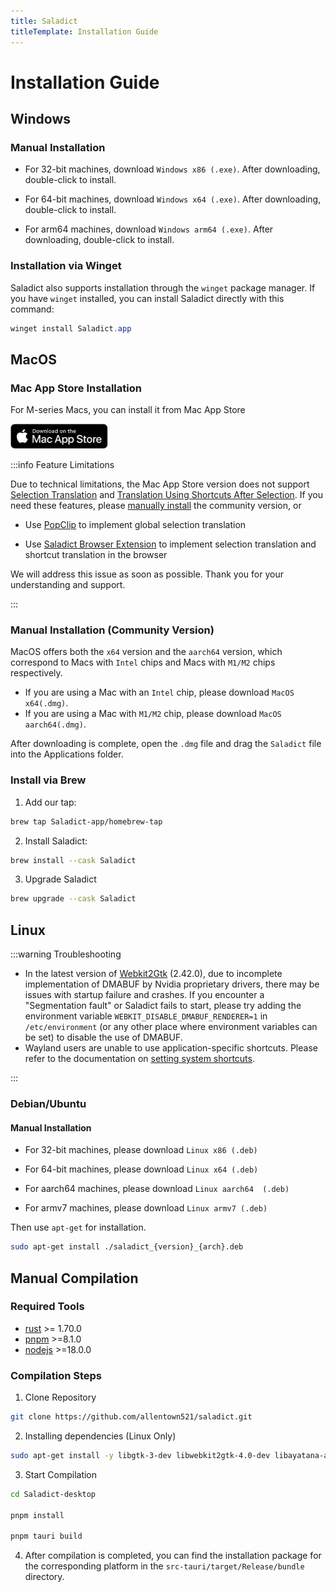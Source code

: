 ```yaml
---
title: Saladict
titleTemplate: Installation Guide
---
```


# Installation Guide

## Windows

### Manual Installation

- For 32-bit machines, download `Windows x86 (.exe)`. After downloading, double-click to install.

- For 64-bit machines, download `Windows x64 (.exe)`. After downloading, double-click to install.

- For arm64 machines, download `Windows arm64 (.exe)`. After downloading, double-click to install.

### Installation via Winget

Saladict also supports installation through the `winget` package manager. If you have `winget` installed, you can install Saladict directly with this command:

```powershell
winget install Saladict.app
```

## MacOS

### Mac App Store Installation

For M-series Macs, you can install it from Mac App Store

 <a href="https://apps.apple.com/app/6740262076" target="_blank">
  <img src="/img/download_on_mac_app_store.svg" alt="Download on the Mac App Store" style="width: 156px;" />
 </a> 

:::info Feature Limitations

Due to technical limitations, the Mac App Store version does not support [Selection Translation](/en/docs/config/hotkey#selection-translation) and [Translation Using Shortcuts After Selection](/en/docs/config/general#when-text-is-selected-show-translation-icon). If you need these features, please [manually install](#manual-installation-community-version) the community version, or

- Use [PopClip](/en/docs/quick-translate#popclip-macos) to implement global selection translation

- Use [Saladict Browser Extension](https://saladict.aichatone.com/) to implement selection translation and shortcut translation in the browser

We will address this issue as soon as possible. Thank you for your understanding and support.

:::

### Manual Installation (Community Version)

MacOS offers both the `x64` version and the `aarch64` version, which correspond to Macs with `Intel` chips and Macs with `M1/M2` chips respectively.

- If you are using a Mac with an `Intel` chip, please download `MacOS x64(.dmg)`.
- If you are using a Mac with `M1/M2` chip, please download `MacOS aarch64(.dmg)`.

After downloading is complete, open the `.dmg` file and drag the `Saladict` file into the Applications folder.

### Install via Brew

1. Add our tap:

```bash
brew tap Saladict-app/homebrew-tap
```

2. Install Saladict:

```bash
brew install --cask Saladict
```

3. Upgrade Saladict

```bash
brew upgrade --cask Saladict
```

## Linux

:::warning Troubleshooting

- In the latest version of [Webkit2Gtk](https://archlinux.org/packages/extra/x86_64/webkit2gtk) (2.42.0), due to incomplete implementation of DMABUF by Nvidia proprietary drivers, there may be issues with startup failure and crashes. If you encounter a "Segmentation fault" or Saladict fails to start, please try adding the environment variable `WEBKIT_DISABLE_DMABUF_RENDERER=1` in `/etc/environment` (or any other place where environment variables can be set) to disable the use of DMABUF.
- Wayland users are unable to use application-specific shortcuts. Please refer to the documentation on [setting system shortcuts](/en/docs/wayland#shortcut-can-t-be-used).

:::

### Debian/Ubuntu

#### Manual Installation

- For 32-bit machines, please download `Linux x86 (.deb)`

- For 64-bit machines, please download `Linux x64 (.deb)`

- For aarch64 machines, please download `Linux aarch64  (.deb)`

- For armv7 machines, please download `Linux armv7 (.deb)`

Then use `apt-get` for installation.

```bash
sudo apt-get install ./saladict_{version}_{arch}.deb
```

## Manual Compilation

### Required Tools

- [rust](https://www.rust-lang.org/) >= 1.70.0
- [pnpm](https://pnpm.io/) >=8.1.0
- [nodejs](https://nodejs.org/) >=18.0.0

### Compilation Steps

1. Clone Repository

```bash
git clone https://github.com/allentown521/saladict.git
```

2. Installing dependencies (Linux Only)

```bash
sudo apt-get install -y libgtk-3-dev libwebkit2gtk-4.0-dev libayatana-appindicator3-dev librsvg2-dev patchelf libxdo-dev libxcb1 libxrandr2 libdbus-1-3
```

3. Start Compilation

```bash
cd Saladict-desktop

pnpm install

pnpm tauri build
```

4. After compilation is completed, you can find the installation package for the corresponding platform in the `src-tauri/target/Release/bundle` directory.
